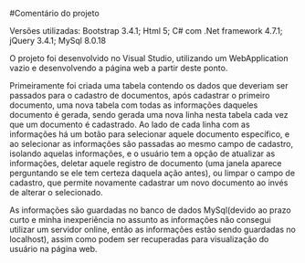#Comentário do projeto

Versões utilizadas:
Bootstrap 3.4.1;
Html 5;
C# com .Net framework 4.7.1;
jQuery 3.4.1;
MySql 8.0.18

O projeto foi desenvolvido no Visual Studio, utilizando um WebApplication vazio e desenvolvendo a página web a partir deste ponto.

Primeiramente foi criada uma tabela contendo os dados que deveriam ser passados para o cadastro de documentos,
após cadastrar o primeiro documento, uma nova tabela com todas as informações daqueles documento é gerada, sendo gerada uma nova linha
nesta tabela cada vez que um documento é cadastrado. Ao lado de cada linha com as informações há um botão para selecionar aquele
documento específico, e ao selecionar as informações são passadas ao mesmo campo de cadastro, isolando aquelas informações, e
o usuário tem a opção de atualizar as informações, deletar aquele registro de documento (uma janela aparece perguntando 
se ele tem certeza daquela ação antes), ou limpar o campo de cadastro, que permite novamente cadastrar um novo documento ao invés
de alterar o selecionado.

As informações são guardadas no banco de dados MySql(devido ao prazo curto e minha inexperiência no assunto as informações não
consegui utilizar um servidor online, então as informações estão sendo guardadas no localhost), assim como podem ser recuperadas
para visualização do usuário na página web.